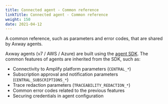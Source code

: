 ```yaml
---
title: Connected agent - Common reference
linkTitle: Connected agent - Common reference
weight: 150
date: 2021-04-12
---
```

A common reference, such as parameters and error codes, that are shared by Axway agents.

Axway agents (v7 / AWS / Azure) are built using the [agent SDK](https://github.com/Axway/agent-sdk). The common features of agents are inherited from the SDK, such as:

* Connectivity to Amplify platform parameters (`CENTRAL_*`)
* Subscription approval and notification parameters (`CENTRAL_SUBSCRIPTIONS_*`)
* Trace redaction parameters (`TRACEABILITY_REDACTION_*`)
* Common error codes related to the previous features
* Securing credentials in agent configuration
